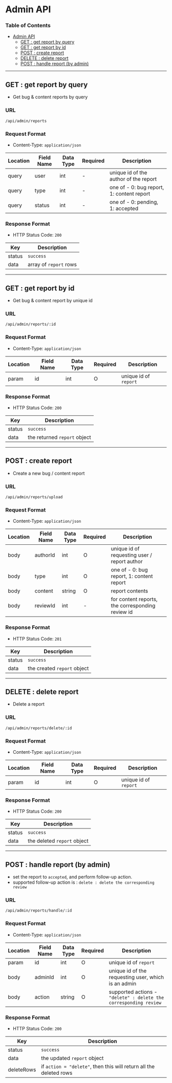 # Admin API

### Table of Contents

- [Admin API](#admin-api)
  - [GET : get report by query](#get--get-report-by-query)
  - [GET : get report by id](#get--get-report-by-id)
  - [POST : create report](#post--create-report)
  - [DELETE : delete report](#delete--delete-report)
  - [POST : handle report (by admin)](#post--handle-report-by-admin)

---

## GET : get report by query
- Get bug & content reports by query

### URL
`/api/admin/reports`

### Request Format
- Content-Type: `application/json`

| Location | Field Name | Data Type | Required | Description |
| --- | --- | --- | --- | --- |
| query | user | int | - | unique id of the author of the report |
| query | type | int | - | one of - 0: bug report, 1: content report |
| query | status | int | - | one of - 0: pending, 1: accepted |

### Response Format
- HTTP Status Code: `200`

| Key | Description |
| --- | --- |
| status | `success` |
| data | array of `report` rows |

---

## GET : get report by id
- Get bug & content report by unique id

### URL
`/api/admin/reports/:id`

### Request Format
- Content-Type: `application/json`

| Location | Field Name | Data Type | Required | Description |
| --- | --- | --- | --- | --- |
| param | id | int | O | unique id of `report` |

### Response Format
- HTTP Status Code: `200`

| Key | Description |
| --- | --- |
| status | `success` |
| data | the returned `report` object |

---

## POST : create report
- Create a new bug / content report

### URL
`/api/admin/reports/upload`

### Request Format
- Content-Type: `application/json`

| Location | Field Name | Data Type | Required | Description |
| --- | --- | --- | --- | --- |
| body | authorId | int | O | unique id of requesting user / report author |
| body | type | int | O | one of - 0: bug report, 1: content report |
| body | content | string | O | report contents |
| body | reviewId | int | - | for content reports, the corresponding review id |

### Response Format
- HTTP Status Code: `201`

| Key | Description |
| --- | --- |
| status | `success` |
| data | the created `report` object |

---

## DELETE : delete report
- Delete a report

### URL
`/api/admin/reports/delete/:id`

### Request Format
- Content-Type: `application/json`

| Location | Field Name | Data Type | Required | Description |
| --- | --- | --- | --- | --- |
| param | id | int | O | unique id of `report` |

### Response Format
- HTTP Status Code: `200`

| Key | Description |
| --- | --- |
| status | `success` |
| data | the deleted `report` object |

---

## POST : handle report (by admin)
- set the report to `accepted`, and perform follow-up action.
- supported follow-up action is : `delete : delete the corresponding review`

### URL
`/api/admin/reports/handle/:id`

### Request Format
- Content-Type: `application/json`

| Location | Field Name | Data Type | Required | Description |
| --- | --- | --- | --- | --- |
| param | id | int | O | unique id of `report` |
| body | adminId | int | O | unique id of the requesting user, which is an admin |
| body | action | string | O | supported actions - `"delete" : delete the corresponding review` |


### Response Format
- HTTP Status Code: `200`

| Key | Description |
| --- | --- |
| status | `success` |
| data | the updated `report` object |
| deleteRows | if `action = "delete"`, then this will return all the deleted rows |